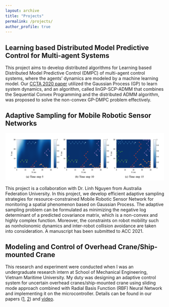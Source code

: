 ```yaml
---
layout: archive
title: "Projects"
permalink: /projects/
author_profile: true
---
```


## Learning based Distributed Model Predictive Control for Multi-agent Systems
<!-- ![](../images/ccta.png) -->

This project aims to develop distributed algorithms for Learning based Distributed Model Predictive Control (DMPC) of multi-agent control systems, where the agents’ dynamics are modeled by a machine learning model. Our [CCTA 2020 paper](https://ieeexplore.ieee.org/abstract/document/9206390) utilized the Gaussian Process (GP) to learn system dynamics, and an algorithm, called linGP-SCP-ADMM that combines the Sequential Convex Programming and the distributed ADMM algorithm, was proposed to solve the non-convex GP-DMPC problem effectively.

## Adaptive Sampling for Mobile Robotic Sensor Networks
![](../images/mrsn.png)

This project is a collaboration with Dr. Linh Nguyen from Australia Federation University. In this project, we develop efficient adaptive sampling strategies for resource-constrained Mobile Robotic Sensor Network for monitoring a spatial phenomenon based on Gaussian Process. The adaptive sampling problem can be formulated as minimizing the negative log determinant of a predicted covariance matrix, which is a non-convex and highly complex function. Moreover, the constraints on robot mobility such as nonholonomic dynamics and inter-robot collision avoidance are taken into consideration. A manuscript has been submitted to ACC 2021.

## Modeling and Control of Overhead Crane/Ship-mounted Crane

This research and experiment were conducted when I was an undergraduate research intern at School of Mechanical Engineering, Vietnam Maritime University. My duty was designing an adaptive control system for uncertain overhead cranes/ship-mounted crane using sliding mode approach combined with Radial Basis Function (RBF) Neural Network and implementing it on the microcontroller. Details can be found in our papers ([1](https://www.sciencedirect.com/science/article/abs/pii/S0888327018302322), [2](https://link.springer.com/article/10.1007/s11633-019-1174-y)) and [video](https://www.youtube.com/watch?v=ZlF37IZh89Q).

